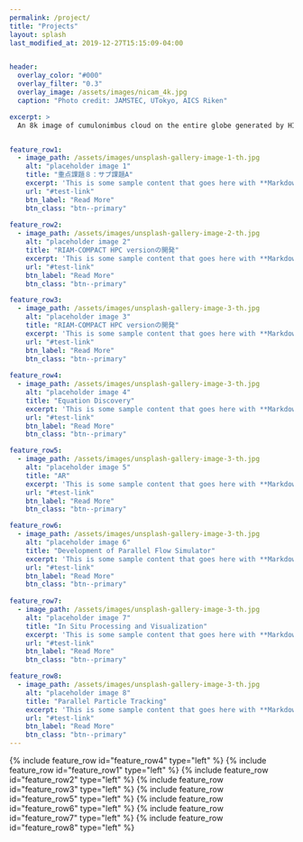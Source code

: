 ```yaml
---
permalink: /project/
title: "Projects"
layout: splash
last_modified_at: 2019-12-27T15:15:09-04:00


header:
  overlay_color: "#000"
  overlay_filter: "0.3"
  overlay_image: /assets/images/nicam_4k.jpg
  caption: "Photo credit: JAMSTEC, UTokyo, AICS Riken"

excerpt: >
  An 8k image of cumulonimbus cloud on the entire globe generated by HIVE visualization system on K-Computer. The original mesh size is 11,520 x 5,760 x 91 and the scalar variable is 24GB in float. The animation is produced from 48 time steps (1.1TB).<br />


feature_row1:
  - image_path: /assets/images/unsplash-gallery-image-1-th.jpg
    alt: "placeholder image 1"
    title: "重点課題８：サブ課題A"
    excerpt: 'This is some sample content that goes here with **Markdown** formatting. Left aligned with `type="left"`'
    url: "#test-link"
    btn_label: "Read More"
    btn_class: "btn--primary"
    
feature_row2:
  - image_path: /assets/images/unsplash-gallery-image-2-th.jpg
    alt: "placeholder image 2"
    title: "RIAM-COMPACT HPC versionの開発"
    excerpt: 'This is some sample content that goes here with **Markdown** formatting. Left aligned with `type="left"`'
    url: "#test-link"
    btn_label: "Read More"
    btn_class: "btn--primary"

feature_row3:
  - image_path: /assets/images/unsplash-gallery-image-3-th.jpg
    alt: "placeholder image 3"
    title: "RIAM-COMPACT HPC versionの開発"
    excerpt: 'This is some sample content that goes here with **Markdown** formatting. Left aligned with `type="left"`'
    url: "#test-link"
    btn_label: "Read More"
    btn_class: "btn--primary"
    
feature_row4:
  - image_path: /assets/images/unsplash-gallery-image-3-th.jpg
    alt: "placeholder image 4"
    title: "Equation Discovery"
    excerpt: 'This is some sample content that goes here with **Markdown** formatting. Left aligned with `type="left"`'
    url: "#test-link"
    btn_label: "Read More"
    btn_class: "btn--primary"

feature_row5:
  - image_path: /assets/images/unsplash-gallery-image-3-th.jpg
    alt: "placeholder image 5"
    title: "AR"
    excerpt: 'This is some sample content that goes here with **Markdown** formatting. Left aligned with `type="left"`'
    url: "#test-link"
    btn_label: "Read More"
    btn_class: "btn--primary"

feature_row6:
  - image_path: /assets/images/unsplash-gallery-image-3-th.jpg
    alt: "placeholder image 6"
    title: "Development of Parallel Flow Simulator"
    excerpt: 'This is some sample content that goes here with **Markdown** formatting. Left aligned with `type="left"`'
    url: "#test-link"
    btn_label: "Read More"
    btn_class: "btn--primary"
    
feature_row7:
  - image_path: /assets/images/unsplash-gallery-image-3-th.jpg
    alt: "placeholder image 7"
    title: "In Situ Processing and Visualization"
    excerpt: 'This is some sample content that goes here with **Markdown** formatting. Left aligned with `type="left"`'
    url: "#test-link"
    btn_label: "Read More"
    btn_class: "btn--primary"

feature_row8:
  - image_path: /assets/images/unsplash-gallery-image-3-th.jpg
    alt: "placeholder image 8"
    title: "Parallel Particle Tracking"
    excerpt: 'This is some sample content that goes here with **Markdown** formatting. Left aligned with `type="left"`'
    url: "#test-link"
    btn_label: "Read More"
    btn_class: "btn--primary"
---
```


{% include feature_row id="feature_row4" type="left" %}
{% include feature_row id="feature_row1" type="left" %}
{% include feature_row id="feature_row2" type="left" %}
{% include feature_row id="feature_row3" type="left" %}
{% include feature_row id="feature_row5" type="left" %}
{% include feature_row id="feature_row6" type="left" %}
{% include feature_row id="feature_row7" type="left" %}
{% include feature_row id="feature_row8" type="left" %}
